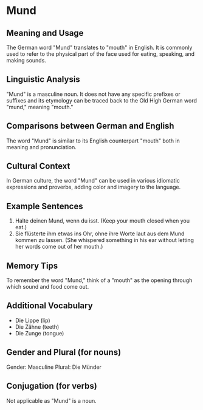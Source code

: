 # Mund
## Meaning and Usage
The German word "Mund" translates to "mouth" in English. It is commonly used to refer to the physical part of the face used for eating, speaking, and making sounds.

## Linguistic Analysis
"Mund" is a masculine noun. It does not have any specific prefixes or suffixes and its etymology can be traced back to the Old High German word "mund," meaning "mouth."

## Comparisons between German and English
The word "Mund" is similar to its English counterpart "mouth" both in meaning and pronunciation.

## Cultural Context
In German culture, the word "Mund" can be used in various idiomatic expressions and proverbs, adding color and imagery to the language.

## Example Sentences
1. Halte deinen Mund, wenn du isst. (Keep your mouth closed when you eat.)
2. Sie flüsterte ihm etwas ins Ohr, ohne ihre Worte laut aus dem Mund kommen zu lassen. (She whispered something in his ear without letting her words come out of her mouth.)

## Memory Tips
To remember the word "Mund," think of a "mouth" as the opening through which sound and food come out.

## Additional Vocabulary
- Die Lippe (lip)
- Die Zähne (teeth)
- Die Zunge (tongue)

## Gender and Plural (for nouns)
Gender: Masculine
Plural: Die Münder

## Conjugation (for verbs)
Not applicable as "Mund" is a noun.